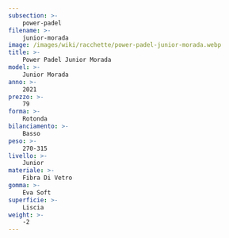 ```yaml
---
subsection: >-
    power-padel
filename: >-
    junior-morada
image: /images/wiki/racchette/power-padel-junior-morada.webp
title: >-
    Power Padel Junior Morada
model: >-
    Junior Morada
anno: >-
    2021
prezzo: >-
    79
forma: >-
    Rotonda
bilanciamento: >-
    Basso
peso: >-
    270-315
livello: >-
    Junior
materiale: >-
    Fibra Di Vetro
gomma: >-
    Eva Soft
superficie: >-
    Liscia
weight: >-
    -2
---
```

